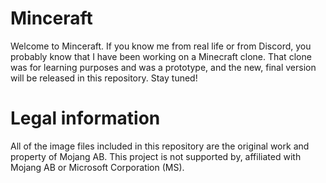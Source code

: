 # Minceraft

Welcome to Minceraft. If you know me from real life or from Discord, you probably know that I have been working on a Minecraft clone. That clone was for learning purposes and was a prototype, and the new, final version will be released in this repository. Stay tuned!

# Legal information

All of the image files included in this repository are the original work and property of Mojang AB. This project is not supported by, affiliated with Mojang AB or Microsoft Corporation (MS).